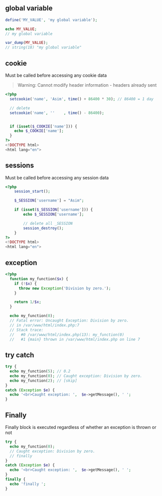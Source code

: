 ## global variable
```php
define('MY_VALUE', 'my global variable');

echo MY_VALUE;
// my global variable

var_dump(MY_VALUE);
// string(18) "my global variable"
```


## cookie
Must be called before accessing any cookie data
> Warning: Cannot modify header information - headers already sent
```php
<?php
  setcookie('name', 'Asim', time() + 86400 * 30); // 86400 = 1 day

  // delete
  setcookie('name', ''    , time() - 86400);


  if (isset($_COOKIE['name'])) {
    echo $_COOKIE['name'];
  }
?>
<!DOCTYPE html>
<html lang="en">
```


## sessions
Must be called before accessing any session data
```php
<?php
    session_start();

    $_SESSION['username'] = "Asim";

    if (isset($_SESSION['username'])) {
        echo $_SESSION['username'];

        // delete all _SESSION
        session_destroy();
    }
?>
<!DOCTYPE html>
<html lang="en">
```


## exception
```php
<?php
  function my_function($x) {
    if (!$x) {
      throw new Exception('Division by zero.');
    }

    return 1/$x;
  }

  echo my_function(0);
  // Fatal error: Uncaught Exception: Division by zero. 
  // in /var/www/html/index.php:7 
  // Stack trace: 
  //   #0 /var/www/html/index.php(13): my_function(0) 
  //   #1 {main} thrown in /var/www/html/index.php on line 7
```


## try catch
```php
try {
  echo my_function(5); // 0.2
  echo my_function(0); // Caught exception: Division by zero. 
  echo my_function(2); // [skip]
} 
catch (Exception $e) {
  echo '<br>Caught exception: ',  $e->getMessage(), ' ';
}
```


## Finally
Finally block is executed regardless of whether an exception is thrown or not
```php
try {
  echo my_function(0);
  // Caught exception: Division by zero. 
  // finally 
} 
catch (Exception $e) {
  echo '<br>Caught exception: ',  $e->getMessage(), ' ';
} 
finally {
  echo 'finally ';
}
```
